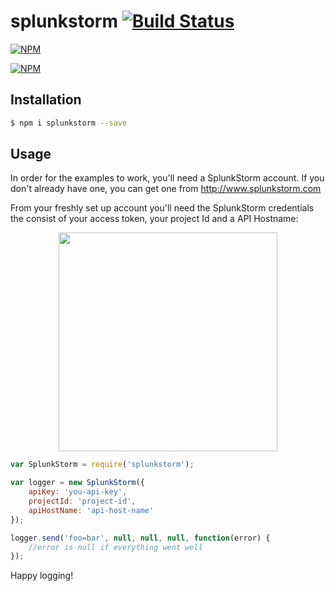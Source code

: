 # splunkstorm [![Build Status](https://travis-ci.org/zaphod1984/splunkstorm.png)](https://travis-ci.org/zaphod1984/splunkstorm)

[![NPM](https://nodei.co/npm/splunkstorm.png)](https://nodei.co/npm/splunkstorm/)

[![NPM](https://nodei.co/npm-dl/splunkstorm.png?months=3)](https://nodei.co/npm/splunkstorm/)

## Installation

````bash
$ npm i splunkstorm --save
````

## Usage

In order for the examples to work, you'll need a SplunkStorm account.
If you don't already have one, you can get one from http://www.splunkstorm.com

From your freshly set up account you'll need the SplunkStorm credentials the consist of your access token, your project Id and a API Hostname:

<p align="center">
  <img src="https://raw.github.com/zaphod1984/splunkstorm/master/img/credentials.png" width="350" />
</p>

````javascript
var SplunkStorm = require('splunkstorm');

var logger = new SplunkStorm({
    apiKey: 'you-api-key',
    projectId: 'project-id',
    apiHostName: 'api-host-name'
});

logger.send('foo=bar', null, null, null, function(error) {
    //error is null if everything went well
});

````

Happy logging!